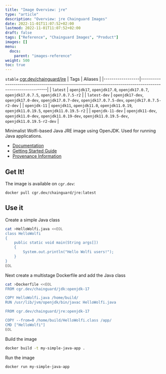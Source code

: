 ```yaml
---
title: "Image Overview: jre"
type: "article"
description: "Overview: jre Chainguard Images"
date: 2022-11-01T11:07:52+02:00
lastmod: 2022-11-01T11:07:52+02:00
draft: false
tags: ["Reference", "Chainguard Images", "Product"]
images: []
menu:
  docs:
    parent: "images-reference"
weight: 500
toc: true
---
```


`stable` [cgr.dev/chainguard/jre](https://github.com/chainguard-images/images/tree/main/images/jre)
| Tags             | Aliases                                                                                                     |
|------------------|-------------------------------------------------------------------------------------------------------------|
| `latest`         | `openjdk17`, `openjdk17.0`, `openjdk17.0.7`, `openjdk17.0.7.5`, `openjdk17.0.7.5-r2`                        |
| `latest-dev`     | `openjdk17-dev`, `openjdk17.0-dev`, `openjdk17.0.7-dev`, `openjdk17.0.7.5-dev`, `openjdk17.0.7.5-r2-dev`    |
| `openjdk-11`     | `openjdk11`, `openjdk11.0`, `openjdk11.0.19`, `openjdk11.0.19.5`, `openjdk11.0.19.5-r2`                     |
| `openjdk-11-dev` | `openjdk11-dev`, `openjdk11.0-dev`, `openjdk11.0.19-dev`, `openjdk11.0.19.5-dev`, `openjdk11.0.19.5-r2-dev` |



Minimalist Wolfi-based Java JRE image using OpenJDK.  Used for running Java applications.

- [Documentation](https://edu.chainguard.dev/chainguard/chainguard-images/reference/jre)
- [Getting Started Guide](https://edu.chainguard.dev/chainguard/chainguard-images/reference/jre/overview/#use-it)
- [Provenance Information](https://edu.chainguard.dev/chainguard/chainguard-images/reference/jre/provenance_info/)

## Get It!

The image is available on `cgr.dev`:

```
docker pull cgr.dev/chainguard/jre:latest
```
## Use it

Create a simple Java class

```sh
cat >HelloWolfi.java <<EOL
class HelloWolfi
{
    public static void main(String args[])
    {
        System.out.println("Hello Wolfi users!");
    }
}
EOL
```

Next create a multistage Dockerfile and add the Java class

```sh
cat >Dockerfile <<EOL
FROM cgr.dev/chainguard/jdk:openjdk-17

COPY HelloWolfi.java /home/build/
RUN /usr/lib/jvm/openjdk/bin/javac HelloWolfi.java

FROM cgr.dev/chainguard/jre:openjdk-17

COPY --from=0 /home/build/HelloWolfi.class /app/
CMD ["HelloWolfi"]
EOL
```

Build the image

```sh
docker build -t my-simple-java-app .
```

Run the image
```sh
docker run my-simple-java-app
```

